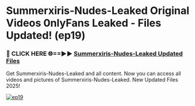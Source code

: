 # Summerxiris-Nudes-Leaked Original Videos 0nlyFans Leaked - Files Updated! (ep19)

<h3>🔴 CLICK HERE 🌐==►► <a href="https://tinyurl.com/5h6xmrr3" rel="nofollow">Summerxiris-Nudes-Leaked Updated Files</a></h3>

Get Summerxiris-Nudes-Leaked and all content. Now you can access all videos and pictures of Summerxiris-Nudes-Leaked. New Updated Files 2025!

[![ep19](https://i.imgur.com/KVD873Z.gif)](https://tinyurl.com/5h6xmrr3)
